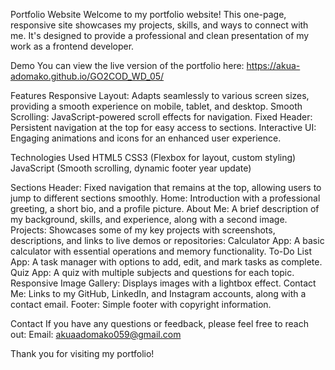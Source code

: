 Portfolio Website
Welcome to my portfolio website! This one-page, responsive site showcases my projects, skills, and ways to connect with me. It's designed to provide a professional and clean presentation of my work as a frontend developer.

Demo
You can view the live version of the portfolio here:
https://akua-adomako.github.io/GO2COD_WD_05/

Features
Responsive Layout: Adapts seamlessly to various screen sizes, providing a smooth experience on mobile, tablet, and desktop.
Smooth Scrolling: JavaScript-powered scroll effects for navigation.
Fixed Header: Persistent navigation at the top for easy access to sections.
Interactive UI: Engaging animations and icons for an enhanced user experience.


Technologies Used
HTML5
CSS3 (Flexbox for layout, custom styling)
JavaScript (Smooth scrolling, dynamic footer year update)


Sections
Header: Fixed navigation that remains at the top, allowing users to jump to different sections smoothly.
Home: Introduction with a professional greeting, a short bio, and a profile picture.
About Me: A brief description of my background, skills, and experience, along with a second image.
Projects: Showcases some of my key projects with screenshots, descriptions, and links to live demos or repositories:
Calculator App: A basic calculator with essential operations and memory functionality.
To-Do List App: A task manager with options to add, edit, and mark tasks as complete.
Quiz App: A quiz with multiple subjects and questions for each topic.
Responsive Image Gallery: Displays images with a lightbox effect.
Contact Me: Links to my GitHub, LinkedIn, and Instagram accounts, along with a contact email.
Footer: Simple footer with copyright information.

Contact
If you have any questions or feedback, please feel free to reach out:
Email: akuaadomako059@gmail.com


Thank you for visiting my portfolio!